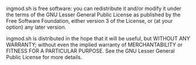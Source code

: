 ingmod.sh is free software: you can redistribute it and/or modify it under the terms of the GNU Lesser General Public License as published by the Free Software Foundation, either version 3 of the License, or (at your option) any later version.

ingmod.sh is distributed in the hope that it will be useful,
but WITHOUT ANY WARRANTY; without even the implied warranty of
MERCHANTABILITY or FITNESS FOR A PARTICULAR PURPOSE.  See the
GNU Lesser General Public License for more details.
